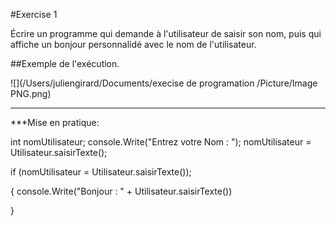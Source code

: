 #Exercise 1 

Écrire un programme qui demande à l'utilisateur de saisir son nom, puis qui affiche un bonjour personnalidé avec le nom de l'utilisateur. 

##Exemple de l'exécution.

![](/Users/juliengirard/Documents/execise de programation /Picture/Image PNG.png)

---

***Mise en pratique: 



int nomUtilisateur;
console.Write("Entrez  votre Nom : ");
nomUtilisateur = Utilisateur.saisirTexte();

if (nomUtilisateur = Utilisateur.saisirTexte());

{
    console.Write("Bonjour : " + Utilisateur.saisirTexte())
    
}
